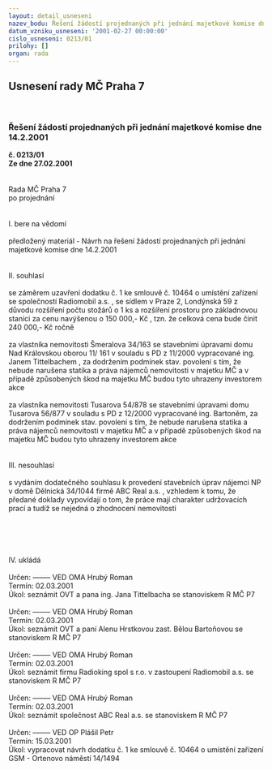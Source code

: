 ```yaml
---
layout: detail_usneseni
nazev_bodu: Řešení žádostí projednaných při jednání majetkové komise dne 14.2.2001
datum_vzniku_usneseni: '2001-02-27 00:00:00'
cislo_usneseni: 0213/01
prilohy: []
organ: rada
---
```

<div id="ucUsn_pList" class="usn">
	<span><h2>Usnesení rady MČ Praha 7 </h2>
<br></span><div class="standBody">
<span><h3>Řešení žádostí projednaných při jednání majetkové komise dne 14.2.2001</h3></span><div class="center">
		<strong>č. 0213/01</strong><br>
	</div>
<div class="center">
		<strong>Ze dne 27.02.2001</strong><br><br>
	</div>
<br>Rada MČ Praha 7<br>po projednání<br><br><br>I.	bere na vědomí<br><br> předložený materiál - Návrh na řešení žádostí projednaných při jednání majetkové komise dne 14.2.2001<br><br><br>II.	souhlasí <br><br>se záměrem  uzavření dodatku č. 1 ke smlouvě č. 10464 o umístění zařízení se společností Radiomobil a.s. , se sídlem v Praze 2, Londýnská 59 z důvodu rozšíření počtu stožárů o 1 ks a rozšíření prostoru pro základnovou stanici za cenu navýšenou o 150 000,- Kč , tzn. že celková cena bude činit 240 000,- Kč ročně<br><br>za vlastníka nemovitosti Šmeralova 34/163 se stavebními úpravami domu Nad Královskou oborou 11/ 161 v souladu s PD z 11/2000 vypracované ing. Janem Tittelbachem , za dodržením podmínek stav. povolení  s tím, že nebude narušena statika a práva nájemců  nemovitosti v majetku MČ a v případě způsobených škod na majetku MČ budou tyto uhrazeny investorem akce<br><br>za vlastníka nemovitosti Tusarova 54/878 se stavebními úpravami domu Tusarova 56/877 v souladu s PD z 12/2000 vypracované ing. Bartoněm, za dodržením podmínek stav. povolení  s tím, že nebude narušena statika a práva nájemců  nemovitosti v majetku MČ a v případě způsobených škod na majetku MČ budou tyto uhrazeny investorem akce<br><br><br>III.	nesouhlasí<br><br>s vydáním dodatečného souhlasu k provedení stavebních úprav nájemci NP v domě  Dělnická 34/1044 firmě ABC Real a.s. , vzhledem k tomu, že předané doklady vypovídají o tom, že práce mají charakter udržovacích prací a tudíž se nejedná o zhodnocení nemovitosti<br><br><br><br><br><br>IV.	ukládá <br><br> Určen:	–––––	VED OMA Hrubý Roman<br>Termín: 02.03.2001<br>Úkol:	seznámit OVT a pana ing. Jana Tittelbacha se stanoviskem R MČ P7<br> <br> Určen:	–––––	VED OMA Hrubý Roman<br>Termín: 02.03.2001<br>Úkol:	seznámit OVT a paní  Alenu Hrstkovou zast. Bělou Bartoňovou se stanoviskem R MČ P7<br> <br> Určen:	–––––	VED OMA Hrubý Roman<br>Termín: 02.03.2001<br>Úkol:	seznámit firmu Radioking spol s r.o. v zastoupení Radiomobil a.s. se stanoviskem R MČ P7<br> <br> Určen:	–––––	VED OMA Hrubý Roman<br>Termín: 02.03.2001<br>Úkol:	seznámit společnost ABC Real a.s. se stanoviskem R MČ P7<br> <br> Určen:	–––––	VED OP Plášil Petr<br>Termín: 15.03.2001<br>Úkol:	vypracovat návrh dodatku č. 1 ke smlouvě č. 10464 o umístění zařízení  GSM - Ortenovo náměstí 14/1494<br> <br><br><br><br><br><br> <br>
</div>
</div>